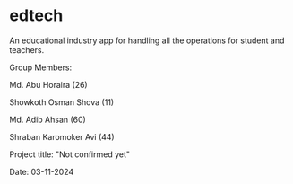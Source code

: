 # edtech
An educational industry app for handling all the operations for student and teachers. 

Group Members:

Md. Abu Horaira (26)

Showkoth Osman Shova (11)

Md. Adib Ahsan (60)

Shraban Karomoker Avi (44)


Project title: "Not confirmed yet"

Date: 03-11-2024

